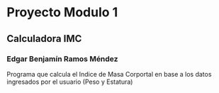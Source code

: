 # Proyecto Modulo 1
## Calculadora IMC
### Edgar Benjamín Ramos Méndez

Programa que calcula el Indice de Masa Corportal
en base a los datos ingresados por el usuario
(Peso y Estatura) 
